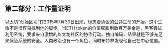 ## 第二部分：工作量证明

以太坊“创始区块”在2015年7月30日出现，标志着协议的公共生命的开始。这个生命不是很容易找到他的脚步。当ETH token的价值膨胀到数百万美金是，黑客尝试利用系统，要求来自激增的以太坊社区的协作行动。独自编码，结果就是不够充足来保证系统的安全。人类政治也有一个角色，同时布特林发现他自己在中心位置。
